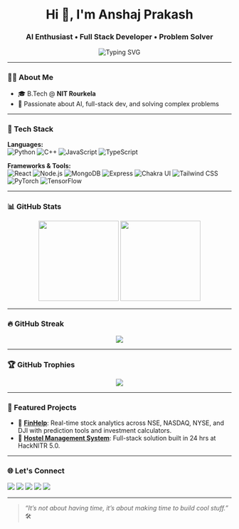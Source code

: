<h1 align="center">Hi 👋, I'm Anshaj Prakash</h1>
<h3 align="center">AI Enthusiast • Full Stack Developer • Problem Solver</h3>

<p align="center">
  <img src="https://readme-typing-svg.demolab.com?font=Fira+Code&duration=3000&pause=1000&color=FF6B81&center=true&width=435&lines=Passionate+about+AI+%26+Full+Stack;400%2B+DSA+problems+solved+%F0%9F%92%AA" alt="Typing SVG" />
</p>

---

### 👨‍💻 About Me

- 🎓 B.Tech @ **NIT Rourkela** 
- 🧠 Passionate about AI, full-stack dev, and solving complex problems
---

### 🚀 Tech Stack

**Languages:**  
![Python](https://img.shields.io/badge/-Python-333?style=flat&logo=python) 
![C++](https://img.shields.io/badge/-C++-333?style=flat&logo=c%2B%2B) 
![JavaScript](https://img.shields.io/badge/-JavaScript-333?style=flat&logo=javascript) 
![TypeScript](https://img.shields.io/badge/-TypeScript-333?style=flat&logo=typescript)

**Frameworks & Tools:**  
![React](https://img.shields.io/badge/-React-333?style=flat&logo=react)
![Node.js](https://img.shields.io/badge/-Node.js-333?style=flat&logo=node.js) 
![MongoDB](https://img.shields.io/badge/-MongoDB-333?style=flat&logo=mongodb)
![Express](https://img.shields.io/badge/-Express.js-333?style=flat&logo=express)
![Chakra UI](https://img.shields.io/badge/-ChakraUI-333?style=flat&logo=chakraui)
![Tailwind CSS](https://img.shields.io/badge/-Tailwind-333?style=flat&logo=tailwind-css)
![PyTorch](https://img.shields.io/badge/-PyTorch-333?style=flat&logo=pytorch)
![TensorFlow](https://img.shields.io/badge/-TensorFlow-333?style=flat&logo=tensorflow)

---

### 📊 GitHub Stats

<p align="center">
  <img src="https://github-readme-stats.vercel.app/api?username=Alphazero99&show_icons=true&theme=tokyonight" height="180" />
  <img src="https://github-readme-stats.vercel.app/api/top-langs/?username=Alphazero99&layout=compact&theme=tokyonight" height="180" />
</p>

---

### 🔥 GitHub Streak

<p align="center">
  <img src="https://streak-stats.demolab.com?user=Alphazero99&theme=tokyonight" />
</p>

---

### 🏆 GitHub Trophies

<p align="center">
  <img src="https://github-profile-trophy.vercel.app/?username=Alphazero99&theme=onedark&column=7" />
</p>

---

### 📌 Featured Projects

- 🔹 [**FinHelp**](https://github.com/Alphazero99/FinHelp): Real-time stock analytics across NSE, NASDAQ, NYSE, and DJI with prediction tools and investment calculators.
- 🔹 [**Hostel Management System**](https://github.com/Alphazero99/Hostel-Management): Full-stack solution built in 24 hrs at HackNITR 5.0.

---

### 🌐 Let's Connect

<p align="left">
  <a href="mailto:praansh19@gmail.com"><img src="https://img.shields.io/badge/-Gmail-red?style=flat&logo=gmail&logoColor=white" /></a>
  <a href="https://www.linkedin.com/in/anshaj-prakash-bb09aa237/"><img src="https://img.shields.io/badge/-LinkedIn-blue?style=flat&logo=linkedin&logoColor=white" /></a>
  <a href="https://codeforces.com/profile/Codezer"><img src="https://img.shields.io/badge/-Codeforces-black?style=flat&logo=codeforces" /></a>
  <a href="https://leetcode.com/u/AnshPra_7/"><img src="https://img.shields.io/badge/-Leetcode-FFA116?style=flat&logo=LeetCode&logoColor=black" /></a>
  <a href="https://www.geeksforgeeks.org/user/praansh19/"><img src="https://img.shields.io/badge/-GeeksforGeeks-darkgreen?style=flat&logo=geeksforgeeks&logoColor=white" /></a>
</p>

---

> *“It’s not about having time, it’s about making time to build cool stuff.”* 🛠️
